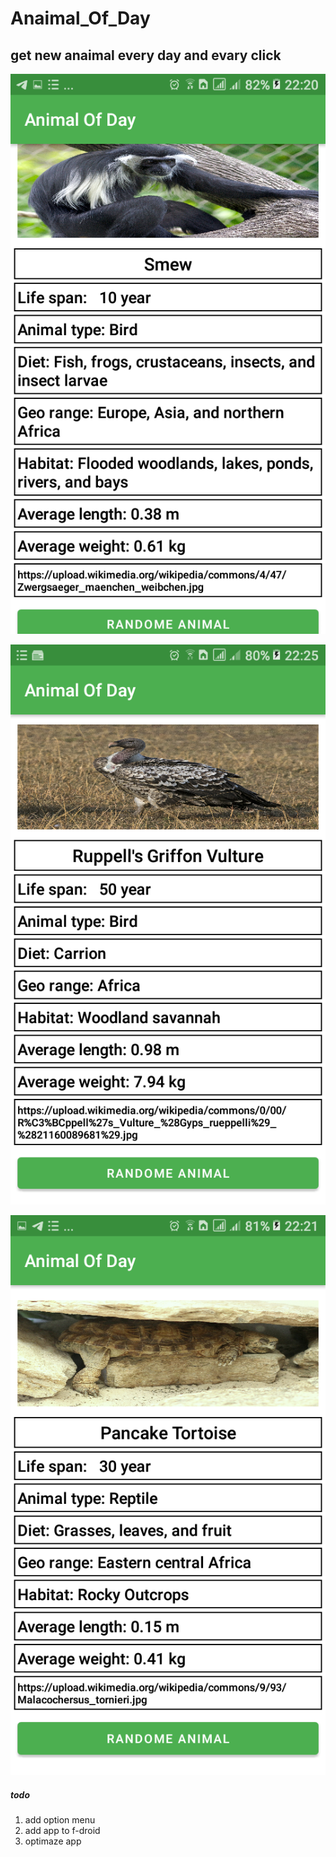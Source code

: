 
# Anaimal_Of_Day
## get new anaimal every day and evary click 



![Sample1](https://github.com/M4A28/Anaimal_Of_Day/blob/main/t1.png "Sample")


![Sample2](https://github.com/M4A28/Anaimal_Of_Day/blob/main/t2.png "Sample")

![Sample3](https://github.com/M4A28/Anaimal_Of_Day/blob/main/t3.png "Sample")

##### todo  
1. add option menu 
2. add app to f-droid 
3. optimaze app 

